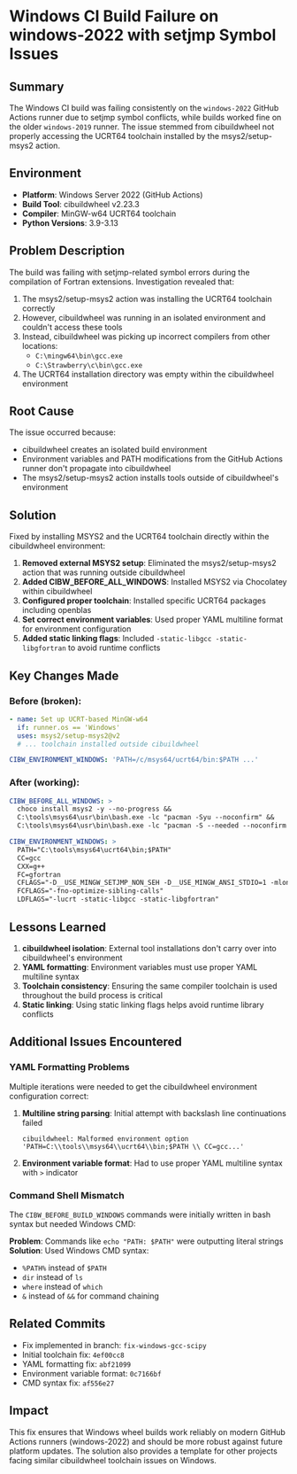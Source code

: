 # Windows CI Build Failure on windows-2022 with setjmp Symbol Issues

## Summary
The Windows CI build was failing consistently on the `windows-2022` GitHub Actions runner due to setjmp symbol conflicts, while builds worked fine on the older `windows-2019` runner. The issue stemmed from cibuildwheel not properly accessing the UCRT64 toolchain installed by the msys2/setup-msys2 action.

## Environment
- **Platform**: Windows Server 2022 (GitHub Actions)
- **Build Tool**: cibuildwheel v2.23.3
- **Compiler**: MinGW-w64 UCRT64 toolchain
- **Python Versions**: 3.9-3.13

## Problem Description
The build was failing with setjmp-related symbol errors during the compilation of Fortran extensions. Investigation revealed that:

1. The msys2/setup-msys2 action was installing the UCRT64 toolchain correctly
2. However, cibuildwheel was running in an isolated environment and couldn't access these tools
3. Instead, cibuildwheel was picking up incorrect compilers from other locations:
   - `C:\mingw64\bin\gcc.exe`
   - `C:\Strawberry\c\bin\gcc.exe`
4. The UCRT64 installation directory was empty within the cibuildwheel environment

## Root Cause
The issue occurred because:
- cibuildwheel creates an isolated build environment
- Environment variables and PATH modifications from the GitHub Actions runner don't propagate into cibuildwheel
- The msys2/setup-msys2 action installs tools outside of cibuildwheel's environment

## Solution
Fixed by installing MSYS2 and the UCRT64 toolchain directly within the cibuildwheel environment:

1. **Removed external MSYS2 setup**: Eliminated the msys2/setup-msys2 action that was running outside cibuildwheel
2. **Added CIBW_BEFORE_ALL_WINDOWS**: Installed MSYS2 via Chocolatey within cibuildwheel
3. **Configured proper toolchain**: Installed specific UCRT64 packages including openblas
4. **Set correct environment variables**: Used proper YAML multiline format for environment configuration
5. **Added static linking flags**: Included `-static-libgcc -static-libgfortran` to avoid runtime conflicts

## Key Changes Made

### Before (broken):
```yaml
- name: Set up UCRT-based MinGW-w64
  if: runner.os == 'Windows'
  uses: msys2/setup-msys2@v2
  # ... toolchain installed outside cibuildwheel

CIBW_ENVIRONMENT_WINDOWS: 'PATH=/c/msys64/ucrt64/bin:$PATH ...'
```

### After (working):
```yaml
CIBW_BEFORE_ALL_WINDOWS: >
  choco install msys2 -y --no-progress &&
  C:\tools\msys64\usr\bin\bash.exe -lc "pacman -Syu --noconfirm" &&
  C:\tools\msys64\usr\bin\bash.exe -lc "pacman -S --needed --noconfirm mingw-w64-ucrt-x86_64-toolchain mingw-w64-ucrt-x86_64-gcc mingw-w64-ucrt-x86_64-gcc-fortran mingw-w64-ucrt-x86_64-openblas"

CIBW_ENVIRONMENT_WINDOWS: >
  PATH="C:\tools\msys64\ucrt64\bin;$PATH"
  CC=gcc
  CXX=g++
  FC=gfortran
  CFLAGS="-D__USE_MINGW_SETJMP_NON_SEH -D__USE_MINGW_ANSI_STDIO=1 -mlong-double-64"
  FCFLAGS="-fno-optimize-sibling-calls"
  LDFLAGS="-lucrt -static-libgcc -static-libgfortran"
```

## Lessons Learned
1. **cibuildwheel isolation**: External tool installations don't carry over into cibuildwheel's environment
2. **YAML formatting**: Environment variables must use proper YAML multiline syntax
3. **Toolchain consistency**: Ensuring the same compiler toolchain is used throughout the build process is critical
4. **Static linking**: Using static linking flags helps avoid runtime library conflicts

## Additional Issues Encountered

### YAML Formatting Problems
Multiple iterations were needed to get the cibuildwheel environment configuration correct:

1. **Multiline string parsing**: Initial attempt with backslash line continuations failed
   ```
   cibuildwheel: Malformed environment option 'PATH=C:\\tools\\msys64\\ucrt64\\bin;$PATH \\ CC=gcc...'
   ```

2. **Environment variable format**: Had to use proper YAML multiline syntax with `>` indicator

### Command Shell Mismatch
The `CIBW_BEFORE_BUILD_WINDOWS` commands were initially written in bash syntax but needed Windows CMD:

**Problem**: Commands like `echo "PATH: $PATH"` were outputting literal strings
**Solution**: Used Windows CMD syntax:
- `%PATH%` instead of `$PATH`
- `dir` instead of `ls`
- `where` instead of `which`
- `&` instead of `&&` for command chaining

## Related Commits
- Fix implemented in branch: `fix-windows-gcc-scipy`
- Initial toolchain fix: `4ef00cc8`
- YAML formatting fix: `abf21099` 
- Environment variable format: `0c7166bf`
- CMD syntax fix: `af556e27`

## Impact
This fix ensures that Windows wheel builds work reliably on modern GitHub Actions runners (windows-2022) and should be more robust against future platform updates. The solution also provides a template for other projects facing similar cibuildwheel toolchain issues on Windows.